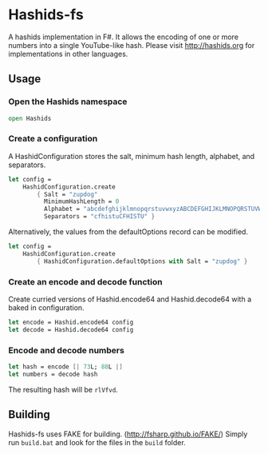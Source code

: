 # Hashids-fs
A hashids implementation in F#.
It allows the encoding of one or more numbers into a single YouTube-like hash.
Please visit http://hashids.org for implementations in other languages.

## Usage

### Open the Hashids namespace
```fsharp
open Hashids
```
### Create a configuration
A HashidConfiguration stores the salt, minimum hash length, alphabet, and separators.
```fsharp
let config = 
    HashidConfiguration.create 
        { Salt = "zupdog"
          MinimumHashLength = 0
          Alphabet = "abcdefghijklmnopqrstuvwxyzABCDEFGHIJKLMNOPQRSTUVWXYZ1234567890"
          Separators = "cfhistuCFHISTU" }
```
Alternatively, the values from the defaultOptions record can be modified.
```fsharp
let config = 
    HashidConfiguration.create 
        { HashidConfiguration.defaultOptions with Salt = "zupdog" }
```
### Create an encode and decode function
Create curried versions of Hashid.encode64 and Hashid.decode64 with a baked in configuration.
```fsharp
let encode = Hashid.encode64 config
let decode = Hashid.decode64 config
```
### Encode and decode numbers
```fsharp
let hash = encode [| 73L; 88L |]
let numbers = decode hash
```
The resulting hash will be `rlVfvd`.

## Building
Hashids-fs uses FAKE for building. (http://fsharp.github.io/FAKE/)
Simply run `build.bat` and look for the files in the `build` folder.